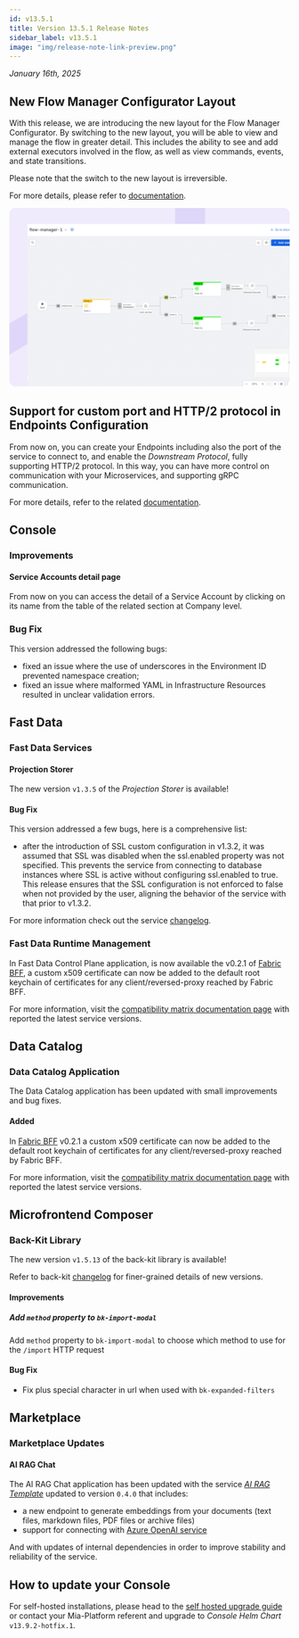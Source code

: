 ```yaml
---
id: v13.5.1
title: Version 13.5.1 Release Notes
sidebar_label: v13.5.1
image: "img/release-note-link-preview.png"
---
```


_January 16th, 2025_

## New Flow Manager Configurator Layout

With this release, we are introducing the new layout for the Flow Manager Configurator. By switching to the new layout, you will be able to view and manage the flow in greater detail. This includes the ability to see and add external executors involved in the flow, as well as view commands, events, and state transitions.

Please note that the switch to the new layout is irreversible.

For more details, please refer to [documentation](/development_suite/api-console/api-design/flow-manager-configurator/how-it-works.md).

![FM Configurator New Layout](img/flow-manager-configurator-new-layout.png)

## Support for custom port and HTTP/2 protocol in Endpoints Configuration

From now on, you can create your Endpoints including also the port of the service to connect to, and enable the _Downstream Protocol_, fully supporting HTTP/2 protocol.
In this way, you can have more control on communication with your Microservices, and supporting gRPC communication.

For more details, refer to the related [documentation](/development_suite/api-console/api-design/endpoints.md).

## Console 

### Improvements

#### Service Accounts detail page

From now on you can access the detail of a Service Account by clicking on its name from the table of the related section at Company level. 

### Bug Fix

This version addressed the following bugs:

* fixed an issue where the use of underscores in the Environment ID prevented namespace creation;
* fixed an issue where malformed YAML in Infrastructure Resources resulted in unclear validation errors.

## Fast Data

### Fast Data Services

#### Projection Storer

The new version `v1.3.5` of the _Projection Storer_ is available!

#### Bug Fix

This version addressed a few bugs, here is a comprehensive list:

* after the introduction of SSL custom configuration in v1.3.2, it was assumed that SSL was disabled
when the ssl.enabled property was not specified. This prevents the service from connecting to database instances where SSL is active without configuring ssl.enabled to true. This release ensures that the SSL configuration is not enforced to false when not provided by the user, aligning the behavior of the service with that prior to v1.3.2.

For more information check out the service [changelog](/runtime_suite/projection-storer/changelog.md).

### Fast Data Runtime Management

In Fast Data Control Plane application, is now available the v0.2.1 of [Fabric BFF](/fast_data/runtime_management/control_plane_fabric_bff.mdx), a custom x509 certificate can now be added to the default root keychain of certificates for any client/reversed-proxy reached by Fabric BFF.

For more information, visit the [compatibility matrix documentation page](/fast_data/runtime_management/compatibility_matrix.md#service-latest-versions) with reported the latest service versions.

## Data Catalog

### Data Catalog Application

The Data Catalog application has been updated with small improvements and bug fixes.  

#### Added

In [Fabric BFF](/data_catalog/data_catalog_fabric_bff.mdx) v0.2.1 a custom x509 certificate can now be added to the default root keychain of certificates for any client/reversed-proxy reached by Fabric BFF.

For more information, visit the [compatibility matrix documentation page](/data_catalog/compatibility_matrix.md) with reported the latest service versions.

## Microfrontend Composer

### Back-Kit Library

The new version `v1.5.13` of the back-kit library is available!

Refer to back-kit [changelog](/microfrontend-composer/back-kit/changelog.md) for finer-grained details of new versions.

#### Improvements

##### Add `method` property to `bk-import-modal`

Add `method` property to `bk-import-modal` to choose which method to use for the `/import` HTTP request

#### Bug Fix

- Fix plus special character in url when used with `bk-expanded-filters`

## Marketplace

### Marketplace Updates

#### AI RAG Chat

The AI RAG Chat application has been updated with the service [_AI RAG Template_](https://https://github.com/mia-platform/ai-rag-template) updated to version `0.4.0` that includes:

- a new endpoint to generate embeddings from your documents (text files, markdown files, PDF files or archive files)
- support for connecting with [Azure OpenAI service](https://azure.microsoft.com/en-us/products/ai-services/openai-service)

And with updates of internal dependencies in order to improve stability and reliability of the service.

## How to update your Console

For self-hosted installations, please head to the [self hosted upgrade guide](/infrastructure/self-hosted/installation-chart/100_how-to-upgrade.md) or contact your Mia-Platform referent and upgrade to _Console Helm Chart_ `v13.9.2-hotfix.1`.

